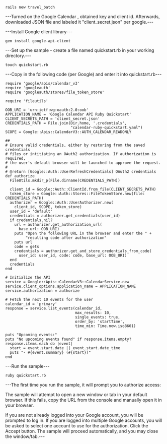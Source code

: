 ```
rails new travel_batch
```

---Turned on the Google Calendar , obtained key and client id. Afterwards, downloaded JSON file and labeled it "client_secret.json" per google.---

---Install Google client library---
```
gem install google-api-client
```

---Set up the sample - create a file named quickstart.rb in your working directory.---
```
touch quickstart.rb
```

---Copy in the following code (per Google) and enter it into quickstart.rb---
```
require 'google/apis/calendar_v3'
require 'googleauth'
require 'googleauth/stores/file_token_store'

require 'fileutils'

OOB_URI = 'urn:ietf:wg:oauth:2.0:oob'
APPLICATION_NAME = 'Google Calendar API Ruby Quickstart'
CLIENT_SECRETS_PATH = 'client_secret.json'
CREDENTIALS_PATH = File.join(Dir.home, '.credentials',
                             "calendar-ruby-quickstart.yaml")
SCOPE = Google::Apis::CalendarV3::AUTH_CALENDAR_READONLY

##
# Ensure valid credentials, either by restoring from the saved credentials
# files or intitiating an OAuth2 authorization. If authorization is required,
# the user's default browser will be launched to approve the request.
#
# @return [Google::Auth::UserRefreshCredentials] OAuth2 credentials
def authorize
  FileUtils.mkdir_p(File.dirname(CREDENTIALS_PATH))

  client_id = Google::Auth::ClientId.from_file(CLIENT_SECRETS_PATH)
  token_store = Google::Auth::Stores::FileTokenStore.new(file: CREDENTIALS_PATH)
  authorizer = Google::Auth::UserAuthorizer.new(
    client_id, SCOPE, token_store)
  user_id = 'default'
  credentials = authorizer.get_credentials(user_id)
  if credentials.nil?
    url = authorizer.get_authorization_url(
      base_url: OOB_URI)
    puts "Open the following URL in the browser and enter the " +
         "resulting code after authorization"
    puts url
    code = gets
    credentials = authorizer.get_and_store_credentials_from_code(
      user_id: user_id, code: code, base_url: OOB_URI)
  end
  credentials
end

# Initialize the API
service = Google::Apis::CalendarV3::CalendarService.new
service.client_options.application_name = APPLICATION_NAME
service.authorization = authorize

# Fetch the next 10 events for the user
calendar_id = 'primary'
response = service.list_events(calendar_id,
                               max_results: 10,
                               single_events: true,
                               order_by: 'startTime',
                               time_min: Time.now.iso8601)

puts "Upcoming events:"
puts "No upcoming events found" if response.items.empty?
response.items.each do |event|
  start = event.start.date || event.start.date_time
  puts "- #{event.summary} (#{start})"
end
```

---Run the sample---
```
ruby quickstart.rb
```
---The first time you run the sample, it will prompt you to authorize access:

The sample will attempt to open a new window or tab in your default browser. If this fails, copy the URL from the console and manually open it in your browser.

If you are not already logged into your Google account, you will be prompted to log in. If you are logged into multiple Google accounts, you will be asked to select one account to use for the authorization.
Click the Accept button.
The sample will proceed automatically, and you may close the window/tab.---
